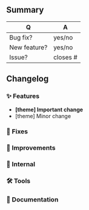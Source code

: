 ## Summary
| Q            | A                                                     |
|--------------|-------------------------------------------------------|
| Bug fix?     | yes/no                                                |
| New feature? | yes/no <!-- remember to update the README.md -->      |
| Issue?       | closes #<!-- put the number of the related issue -->  |

## Changelog
### ✨ Features
* **[theme] Important change**
* [theme] Minor change
### 🐛 Fixes
### 🚀 Improvements
### 👻 Internal
### 🛠 Tools
### 📖 Documentation
